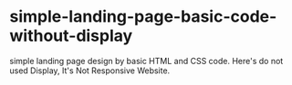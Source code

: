 # simple-landing-page-basic-code-without-display
simple landing page design by basic HTML and CSS code. Here's do not used Display, It's Not Responsive Website.  
